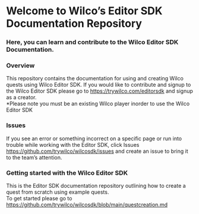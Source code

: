 # Welcome to Wilco’s Editor SDK Documentation Repository

### Here, you can learn and contribute to the Wilco Editor SDK Documentation.

### **Overview**
This repository contains the documentation for using and creating Wilco quests using Wilco Editor SDK. If you would like to contribute and signup to the Wilco Editor SDK please go to https://trywilco.com/editorsdk and signup as a creator.<br />
*Please note you must be an existing Wilco player inorder to use the Wilco Editor SDK

### **Issues**
If you see an error or something incorrect on a specific page or run into trouble while working with the Editor SDK, click Issues https://github.com/trywilco/wilcosdk/issues and create an issue to bring it to the team’s attention. 

### **Getting started with the Wilco Editor SDK**
This is the Editor SDK documentation repository outlining how to create a quest from scratch using example quests. <br />
To get started please go to https://github.com/trywilco/wilcosdk/blob/main/questcreation.md
